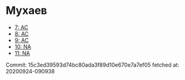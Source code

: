 # Мухаев
- [7: AC](7.md)
- [8: AC](8.md)
- [9: AC](9.md)
- [10: NA](10.md)
- [11: NA](11.md)

Commit: 15c3ed39593d74bc80ada3f89d10e670e7a7ef05
 fetched at: 20200924-090938
